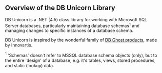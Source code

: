 ## Overview of the DB Unicorn Library

DB Unicorn is a .NET (4.5) class library for working with Microsoft SQL Server databases, particularly maintaining database schemas<sup>1</sup> and managing changes to specific instances of a database schema.

DB Unicorn is inspired by the wonderful family of [DB Ghost products](http://www.dbghost.com/), made by Innovartis.

<sup>1</sup> 'Schemas' doesn't refer to MSSQL database schema objects (only), but to the entire 'design' of a database, e.g. it's tables, views, stored procedures, and static (lookup) data.